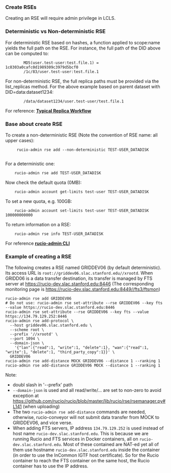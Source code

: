 ### Create RSEs

Creating an RSE will require admin privilege in LCLS.

### Deterministic vs Non-deterministic RSE

For deterministic RSE based on hashes, a function applied to scope:name yields the full path on the RSE.
For instance, the full path of the DID above can be computed to: 
```
        MD5(user.test-user:test.file.1) = 1c8303a0cafc0d1989309c3979d5bcf0
        /1c/83/user.test-user:test.file.1
```
For non-deterministic RSE, the full replica paths must be provided via the list_replicas method.
For the above example based on parent dataset with DID=data:dataset1234:
```
        /data/dataset1234/user.test-user/test.file.1
```       
For reference: [**Typical Replica Workflow**](https://rucio.readthedocs.io/en/latest/replica_workflow.html)

### Base about create RSE

To create a non-deterministic RSE (Note the convention of RSE name: all upper cases):
```
     rucio-admin rse add --non-deterministic TEST-USER_DATADISK
     
```
For a deterministic one:
```
    rucio-admin rse add TEST-USER_DATADISK
```
Now check the default quota (0MB):
``` 
    rucio-admin account get-limits test-user TEST-USER_DATADISK
```
To set a new quota, e.g. 100GB:
```
    rucio-admin account set-limits test-user TEST-USER_DATADISK 100000000000
```
To return information on a RSE:
```
    rucio-admin rse info TEST-USER_DATADISK
```
For reference [**rucio-admin CLI**](https://rucio.readthedocs.io/en/latest/man/rucio-admin.html)

### Example of creating a RSE

The following creates a RSE named GRIDDEV06 (by default deterministic). Its access URL is
`root://griddev06.slac.stanford.edu//xrootd`. When GRIDD06 is a data transfer destination, its transfer is managed 
by FTS server at https://rucio-dev.slac.stanford.edu:8446 (The corresponding monitoring page is 
https://rucio-dev.slac.stanford.edu:8449//fts3/ftsmon)
```
rucio-admin rse add GRIDDEV06
# Do not use: rucio-admin rse set-attribute --rse GRIDDEV06 --key fts --value https://rucio-dev.slac.stanford.edu:8446
rucio-admin rse set-attribute --rse GRIDDEV06 --key fts --value https://134.79.129.252:8446
rucio-admin rse add-protocol \
  --host griddev06.slac.stanford.edu \
  --scheme root \
  --prefix '//xrootd' \
  --port 1094 \
  --domain-json \
    '{"lan":{"read":1, "write":1, "delete":1}, "wan":{"read":1, "write":1, "delete":1, "third_party_copy":1}}' \
  GRIDDEV06
rucio-admin rse add-distance MOCK GRIDDEV06 --distance 1 --ranking 1
rucio-admin rse add-distance GRIDDEV06 MOCK --distance 1 --ranking 1
```
Note:
* doubl slash in '--prefix' path
* `--domain-json` is used and all read/write/... are set to non-zero to avoid exception at https://github.com/rucio/rucio/blob/master/lib/rucio/rse/rsemanager.py#L141 (when uploading)
* The two `rucio-admin rse add-distance` commands are needed, otherwise, rucio-conveyor will not submit data transfer
      from MOCK to GRIDDEV06, and vice verse.
* When adding FTS servers, IP address `134.79.129.252` is used instead of host name `rucio-dev.slac.stanford.edu`. This
is because we are running Rucio and FTS services in Docker containers, all on `rucio-dev.slac.stanford.edu`. Most of these
contained are NAT-ed yet all of them use hostname `rucio-dev.slac.stanford.edu` inside the container (in order to use the
InCommon IGTF host certificate). So for the Rucio
container to reach the FTS container on the same host, the Rucio container has to use the IP address.
